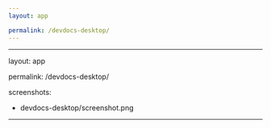 ```yaml
---
layout: app

permalink: /devdocs-desktop/
---
```

---
layout: app

permalink: /devdocs-desktop/

screenshots:
  - devdocs-desktop/screenshot.png
---
